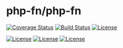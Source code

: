 # php-fn/php-fn

[![Coverage Status](https://coveralls.io/repos/github/php-fn/php-fn/badge.svg?branch=master)](https://coveralls.io/github/php-fn/php-fn?branch=master)
[![Build Status](https://travis-ci.org/php-fn/php-fn.svg?branch=master)](https://travis-ci.org/php-fn/php-fn)
[![License](https://poser.pugx.org/php-fn/php-fn/license)](https://packagist.org/packages/php-fn/php-fn)

[![License](https://poser.pugx.org/php-fn/php-fn/version)](https://packagist.org/packages/php-fn/php-fn)
[![License](https://poser.pugx.org/php-fn/php-fn/downloads)](https://packagist.org/packages/php-fn/php-fn)
[![License](https://poser.pugx.org/php-fn/php-fn/v/unstable)](https://packagist.org/packages/php-fn/php-fn)
